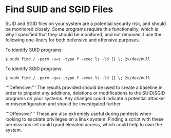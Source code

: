 # Find SUID and SGID Files

SUID and SGID files on your system are a potential security risk, and should be
monitored closely. Some programs require this functionality, which is why I
specified that they should be monitored, and not removed. I use the following 
one-liners for both defensive and offensive purposes.

To identify SUID programs:

    $ sudo find / -perm -u=s -type f -exec ls -ld {} \; 2>/dev/null 

To identify SGID programs:

    $ sudo find / -perm -g=s -type f -exec ls -ld {} \; 2>/dev/null 

'''Defensive:''' The results provided should be used to create a baseline in order
to pinpoint any additions, deletions or modifications to the SUID/SGID programs on
your systems. Any changes could indicate a potential attacker or misconfiguration
and should be investigated further. 

'''Offensive:''' These are also extremely useful during pentests when looking
to escalate privileges on a linux system. Finding a script with these permissions
set could grant elevated access, which could help to own the system.
